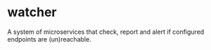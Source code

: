 # watcher
A system of microservices that check, report and alert if configured endpoints are (un)reachable.
